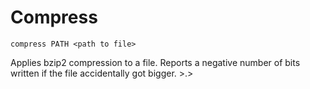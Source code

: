 Compress
========

`compress PATH <path to file>`

Applies bzip2 compression to a file. Reports a negative number of bits written if the file accidentally got bigger. >.>

